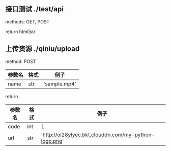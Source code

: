 ## 接口测试 ./test/api

methods: GET, POST

return html|str 

## 上传资源 ./qiniu/upload

method: POST

参数名|格式|例子
--------|--------|-------
name|str|'sample.mp4'

return

参数名|格式|例子
--------|--------|-------
code|int|1
url|str|'http://oi28ylyec.bkt.clouddn.com/my-python-logo.png'


